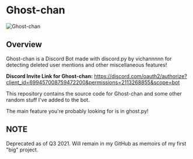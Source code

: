 # Ghost-chan

![Ghost-chan](https://i.imgur.com/3Lgs39V.png)

## Overview

Ghost-chan is a Discord Bot made with discord.py by vichannnnn for detecting deleted user mentions and other miscellaneous features!

**Discord Invite Link for Ghost-chan:** https://discord.com/oauth2/authorize?client_id=699457008759472200&permissions=2113268855&scope=bot

This repository contains the source code for Ghost-chan and some other random stuff I've added to the bot. 

The main feature you're probably looking for is in ghost.py!

## NOTE

Deprecated as of Q3 2021. Will remain in my GitHub as memoirs of my first "big" project. 




